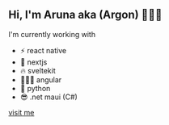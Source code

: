 ## Hi, I'm Aruna aka (Argon) 👨🏻‍💻

I'm currently working with 
  - ⚡️ react native
  - 🚀 nextjs
  - 🔥 sveltekit
  - 👨🏻‍💻 angular
  - 🐍 python
  - 😎 .net maui (C#)

[visit me](https://arunaw.com)






